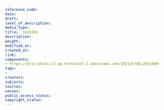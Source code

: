 ```yaml
---
reference_code: 
date: 
draft: 
level_of_description: 
media_type: 
title: _1D20191
description: 
weight: 
modified_at: 
created_at: 
link: 
components:
- https://kctu-photo.s3.ap-northeast-2.amazonaws.com/2021년/6월/20210609_산재사망+노동자+추모분향소+및+농성장+설치/_1D20191.jpg
tags:
- 
creators: 
subjects: 
sources: 
venues: 
public_access_status: 
copyright_status: 
---
```

